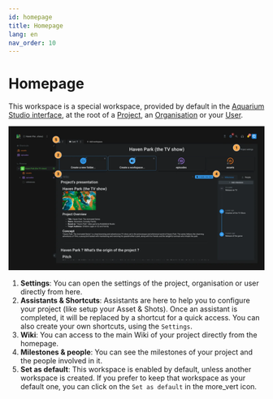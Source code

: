 ```yaml
---
id: homepage
title: Homepage
lang: en
nav_order: 10
---
```


# Homepage

This workspace is a special workspace, provided by default in the [Aquarium Studio interface](../introduction/studio.md), at the root of a [Project](../items/project.md), an [Organisation](../items/organisation.md) or your [User](../items/user.md).

![Homepage](../../_medias/screenshots/homepage.webp)

1. **Settings**: You can open the settings of the project, organisation or user directly from here.
2. **Assistants & Shortcuts**: Assistants are here to help you to configure your project (like setup your Asset & Shots). Once an assistant is completed, it will be replaced by a shortcut for a quick access. You can also create your own shortcuts, using the `Settings`.
3. **Wiki**: You can access to the main Wiki of your project directly from the homepage.
4. **Milestones & people**: You can see the milestones of your project and the people involved in it.
5. **Set as default**: This workspace is enabled by default, unless another workspace is created. If you prefer to keep that workspace as your default one, you can click on the `Set as default` in the <span class="aq-icon">more_vert</span> icon.